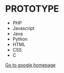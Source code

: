 <!DOCTYPE html>
<html>
     <head>
          <title> Namastay</title>
     </head>
  <body>
    <h1>  PROTOTYPE</h1>
       <ul>
            <li>PHP</li>
            <li>Javascript</li>
            <li>Java</li>
            <li>Python</li>
            <li>HTML</li>
            <li>CSS</li>
            <li>C</li>
       </ul>
       <a href=www.google.com>Go to google homepage </a>
       
  </body>
</html>
